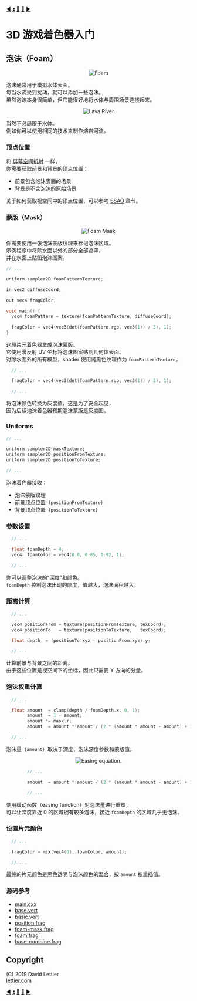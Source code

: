[:arrow_backward:](screen-space-refraction.md)
[:arrow_double_up:](../README.md)
[:arrow_up_small:](#)
[:arrow_down_small:](#copyright)
[:arrow_forward:](flow-mapping.md)

# 3D 游戏着色器入门

## 泡沫（Foam）

<p align="center">
<img src="../resources/images/SVLPYKn.gif" alt="Foam" title="Foam">
</p>

泡沫通常用于模拟水体表面。  
每当水流受到扰动，就可以添加一些泡沫。  
虽然泡沫本身很简单，但它能很好地将水体与周围场景连接起来。

<p align="center">
<img src="../resources/images/HCqvd8c.gif" alt="Lava River" title="Lava River">
</p>

当然不必局限于水体。  
例如你可以使用相同的技术来制作熔岩河流。

### 顶点位置

和 [屏幕空间折射](screen-space-refraction.md) 一样，  
你需要获取前景和背景的顶点位置：  
- 前景包含泡沫表面的场景  
- 背景是不含泡沫的原始场景  

关于如何获取视空间中的顶点位置，可以参考 [SSAO](ssao.md#vertex-positions) 章节。

### 蒙版（Mask）

<p align="center">
<img src="../resources/images/N6TWBw8.gif" alt="Foam Mask" title="Foam Mask">
</p>

你需要使用一张泡沫蒙版纹理来标记泡沫区域。  
示例程序中将除水面以外的部分全部遮罩，  
并在水面上贴图泡沫图案。

```c
// ...

uniform sampler2D foamPatternTexture;

in vec2 diffuseCoord;

out vec4 fragColor;

void main() {
  vec4 foamPattern = texture(foamPatternTexture, diffuseCoord);

  fragColor = vec4(vec3(dot(foamPattern.rgb, vec3(1)) / 3), 1);
}
```

这段片元着色器生成泡沫蒙版。  
它使用漫反射 UV 坐标将泡沫图案贴到几何体表面。  
对除水面外的所有模型，shader 使用纯黑色纹理作为 `foamPatternTexture`。

```c
  // ...

  fragColor = vec4(vec3(dot(foamPattern.rgb, vec3(1)) / 3), 1);

  // ...
```

将泡沫颜色转换为灰度值，这是为了安全起见，  
因为后续泡沫着色器预期泡沫蒙版是灰度图。

### Uniforms

```c
// ...

uniform sampler2D maskTexture;
uniform sampler2D positionFromTexture;
uniform sampler2D positionToTexture;

// ...
```

泡沫着色器接收：
- 泡沫蒙版纹理
- 前景顶点位置（`positionFromTexture`）
- 背景顶点位置（`positionToTexture`）

### 参数设置

```c
  // ...

  float foamDepth = 4;
  vec4  foamColor = vec4(0.8, 0.85, 0.92, 1);

  // ...
```

你可以调整泡沫的“深度”和颜色。  
`foamDepth` 控制泡沫出现的厚度，值越大，泡沫面积越大。

### 距离计算

```c
  // ...

  vec4 positionFrom = texture(positionFromTexture, texCoord);
  vec4 positionTo   = texture(positionToTexture,   texCoord);

  float depth  = (positionTo.xyz - positionFrom.xyz).y;

  // ...
```

计算前景与背景之间的距离。  
由于这些位置是视空间下的坐标，因此只需要 Y 方向的分量。

### 泡沫权重计算

```c
  // ...

  float amount  = clamp(depth / foamDepth.x, 0, 1);
        amount  = 1 - amount;
        amount *= mask.r;
        amount  = amount * amount / (2 * (amount * amount - amount) + 1);

  // ...
```

泡沫量（`amount`）取决于深度、泡沫深度参数和蒙版值。

<p align="center">
<img src="../resources/images/CDIPmin.png" alt="Easing equation." title="Easing equation.">
</p>

```c
        // ...

        amount  = amount * amount / (2 * (amount * amount - amount) + 1);

        // ...
```

使用缓动函数（easing function）对泡沫量进行重塑，  
可以让深度靠近 0 的区域拥有较多泡沫，接近 `foamDepth` 的区域几乎无泡沫。

### 设置片元颜色

```c
  // ...

  fragColor = mix(vec4(0), foamColor, amount);

  // ...
```

最终的片元颜色是黑色透明与泡沫颜色的混合，按 `amount` 权重插值。

### 源码参考

- [main.cxx](../demonstration/src/main.cxx)
- [base.vert](../demonstration/shaders/vertex/base.vert)
- [basic.vert](../demonstration/shaders/vertex/basic.vert)
- [position.frag](../demonstration/shaders/fragment/position.frag)
- [foam-mask.frag](../demonstration/shaders/fragment/foam-mask.frag)
- [foam.frag](../demonstration/shaders/fragment/foam.frag)
- [base-combine.frag](../demonstration/shaders/fragment/base-combine.frag)


## Copyright

(C) 2019 David Lettier
<br>
[lettier.com](https://www.lettier.com)

[:arrow_backward:](screen-space-refraction.md)
[:arrow_double_up:](../README.md)
[:arrow_up_small:](#)
[:arrow_down_small:](#copyright)
[:arrow_forward:](flow-mapping.md)
